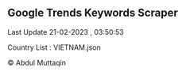 

## Google Trends Keywords Scraper 
 
Last Update 21-02-2023 , 03:50:53

Country List :
VIETNAM.json



© Abdul Muttaqin 
